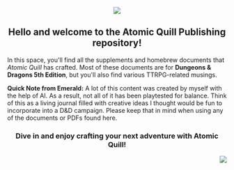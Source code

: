 <p align="center"><img src="https://i.imgur.com/JR3gWRD.png"></p>

<h2 align="center">Hello and welcome to the Atomic Quill Publishing repository!</h2>

In this space, you'll find all the supplements and homebrew documents that *Atomic Quill* has crafted. Most of these documents are for **Dungeons & Dragons 5th Edition**, but you'll also find various TTRPG-related musings.

**Quick Note from Emerald:** A lot of this content was created by myself with the help of AI. As a result, not all of it has been playtested for balance. Think of this as a living journal filled with creative ideas I thought would be fun to incorporate into a D&D campaign. Please keep that in mind when using any of the documents or PDFs found here.

<h3 align="center">Dive in and enjoy crafting your next adventure with Atomic Quill!</h3>

<p align="right"><img src="https://i.imgur.com/IiFSjh8.png"></p>

